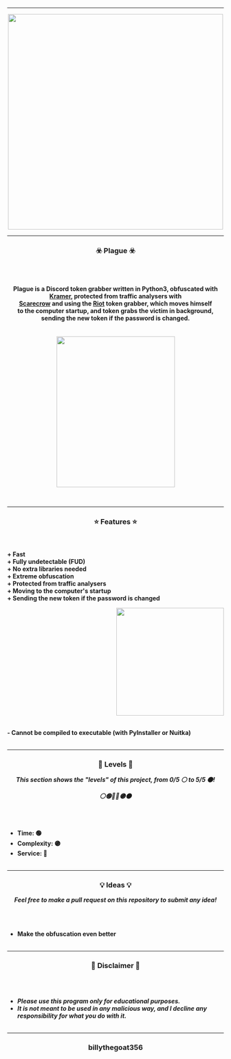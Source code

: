 -----

<p align="center">
<img src="https://repository-images.githubusercontent.com/430853217/b9e21ff2-b3eb-4775-a261-f9d83d4ee862", width="500", height="500">
</p>

-----

### <p align="center">☣️ Plague ☣️</p>

<br><br>
<p align="center">
<strong>
Plague is a Discord token grabber written in Python3, obfuscated with <a href="https://github.com/billythegoat356/Kramer">Kramer</a>, protected from traffic analysers with
<br>
<a href="https://github.com/billythegoat356/Scarecrow">Scarecrow</a> and using the <a href="https://github.com/billythegoat356/Riot">Riot</a> token grabber, which moves himself
<br>
to the computer startup, and token grabs the victim in background, sending the new token if the password is changed.
<br><br><br>
</strong>
<img src="https://cdn.discordapp.com/attachments/892840615732195340/913913021275975730/unknown.png" width="275", height="350">
</p>
<br>

-----

### <p align="center">⭐ Features ⭐</p>

<br><br>
<strong>+ Fast</strong>
<br>
<strong>+ Fully undetectable (FUD)</strong>
<br>
<strong>+ No extra libraries needed</strong>
<br>
<strong>+ Extreme obfuscation</strong>
<br>
<strong>+ Protected from traffic analysers</strong>
<br>
<strong>+ Moving to the computer's startup</strong>
<br>
<strong>+ Sending the new token if the password is changed</strong>
<br>

<p align="right">
<img src="https://repository-images.githubusercontent.com/430853217/b9e21ff2-b3eb-4775-a261-f9d83d4ee862" width="250", height="250">
</p>

<br>
<strong>- Cannot be compiled to executable (with PyInstaller or Nuitka)</strong>
<br><br>

-----

### <p align="center">🎯 Levels 🎯</p>

<p align="center"><strong><i>This section shows the "levels" of this project, from 0/5 ⚪ to 5/5 ⚫!</i></strong</p>
<p align="center"><strong><i>⚪🟢🔵🔴🟣⚫</i></strong</p>

<br><br>
* Time: 🟢
* Complexity: 🟣
* Service: 🔴
<br><br>

-----

### <p align="center">💡 Ideas 💡</p>

<p align="center"><strong><i>Feel free to make a pull request on this repository to submit any idea!</i></strong</p>

<br><br>
* Make the obfuscation even better
<br><br>

-----

### <p align="center">📌 Disclaimer 📌</p>

<br><br>
* ***Please use this program only for educational purposes.***
* ***It is not meant to be used in any malicious way, and I decline any responsibility for what you do with it.***
<br><br>

-----

### <p align="center">billythegoat356</p>
